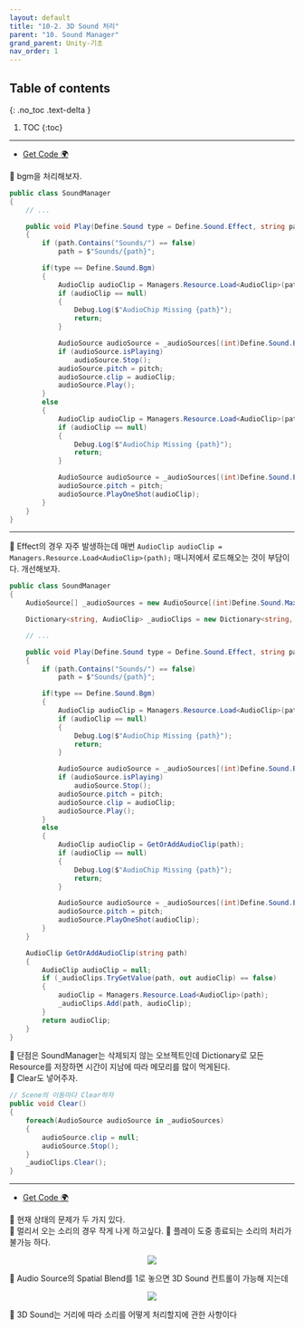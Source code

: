 ```yaml
---
layout: default
title: "10-2. 3D Sound 처리"
parent: "10. Sound Manager"
grand_parent: Unity-기초
nav_order: 1
---
```


## Table of contents
{: .no_toc .text-delta }

1. TOC
{:toc}

---

* [Get Code 🌍](https://github.com/EasyCoding-7/unity_tutorials/tree/10.3)

🍕 bgm을 처리해보자.

```csharp
public class SoundManager
{
    // ...

    public void Play(Define.Sound type = Define.Sound.Effect, string path = "", float pitch = 1.0f)
    {
        if (path.Contains("Sounds/") == false)
            path = $"Sounds/{path}";

        if(type == Define.Sound.Bgm)
        {
            AudioClip audioClip = Managers.Resource.Load<AudioClip>(path);
            if (audioClip == null)
            {
                Debug.Log($"AudioChip Missing {path}");
                return;
            }

            AudioSource audioSource = _audioSources[(int)Define.Sound.Bgm];
            if (audioSource.isPlaying)
                audioSource.Stop();
            audioSource.pitch = pitch;
            audioSource.clip = audioClip;
            audioSource.Play();
        }
        else 
        {
            AudioClip audioClip = Managers.Resource.Load<AudioClip>(path);
            if (audioClip == null)
            {
                Debug.Log($"AudioChip Missing {path}");
                return;
            }

            AudioSource audioSource = _audioSources[(int)Define.Sound.Effect];
            audioSource.pitch = pitch;
            audioSource.PlayOneShot(audioClip);
        }
    }
}
```

---

🍕 Effect의 경우 자주 발생하는데 매번 `AudioClip audioClip = Managers.Resource.Load<AudioClip>(path);` 매니저에서 로드해오는 것이 부담이다. 개선해보자.

```csharp
public class SoundManager
{
    AudioSource[] _audioSources = new AudioSource[(int)Define.Sound.MaxCount];

    Dictionary<string, AudioClip> _audioClips = new Dictionary<string, AudioClip>();

    // ...

    public void Play(Define.Sound type = Define.Sound.Effect, string path = "", float pitch = 1.0f)
    {
        if (path.Contains("Sounds/") == false)
            path = $"Sounds/{path}";

        if(type == Define.Sound.Bgm)
        {
            AudioClip audioClip = Managers.Resource.Load<AudioClip>(path);
            if (audioClip == null)
            {
                Debug.Log($"AudioChip Missing {path}");
                return;
            }

            AudioSource audioSource = _audioSources[(int)Define.Sound.Bgm];
            if (audioSource.isPlaying)
                audioSource.Stop();
            audioSource.pitch = pitch;
            audioSource.clip = audioClip;
            audioSource.Play();
        }
        else 
        {
            AudioClip audioClip = GetOrAddAudioClip(path);
            if (audioClip == null)
            {
                Debug.Log($"AudioChip Missing {path}");
                return;
            }

            AudioSource audioSource = _audioSources[(int)Define.Sound.Effect];
            audioSource.pitch = pitch;
            audioSource.PlayOneShot(audioClip);
        }
    }

    AudioClip GetOrAddAudioClip(string path)
    {
        AudioClip audioClip = null;
        if (_audioClips.TryGetValue(path, out audioClip) == false)
        {
            audioClip = Managers.Resource.Load<AudioClip>(path);
            _audioClips.Add(path, audioClip);
        }       
        return audioClip;
    }
}
```

🍕 단점은 SoundManager는 삭제되지 않는 오브젝트인데 Dictionary로 모든 Resource를 저장하면 시간이 지남에 따라 메모리를 많이 먹게된다.<br>
🍕 Clear도 넣어주자.

```csharp
// Scene의 이동마다 Clear하자
public void Clear()
{
    foreach(AudioSource audioSource in _audioSources)
    {
        audioSource.clip = null;
        audioSource.Stop();
    }
    _audioClips.Clear();
}
```

---

* [Get Code 🌍](https://github.com/EasyCoding-7/unity_tutorials/tree/10.4)

🍕 현재 상태의 문제가 두 가지 있다.<br>
    🍕 멀리서 오는 소리의 경우 작게 나게 하고싶다.
    🍕 플레이 도중 종료되는 소리의 처리가 불가능 하다.

<p align="center">
  <img src="https://taehyungs-programming-blog.github.io/blog/assets/images/csharp/unity/unity-10-2-1.png"/>
</p>

🍕 Audio Source의 Spatial Blend를 1로 놓으면 3D Sound 컨트롤이 가능해 지는데

<p align="center">
  <img src="https://taehyungs-programming-blog.github.io/blog/assets/images/csharp/unity/unity-10-2-2.png"/>
</p>

🍕 3D Sound는 거리에 따라 소리를 어떻게 처리할지에 관한 사항이다


